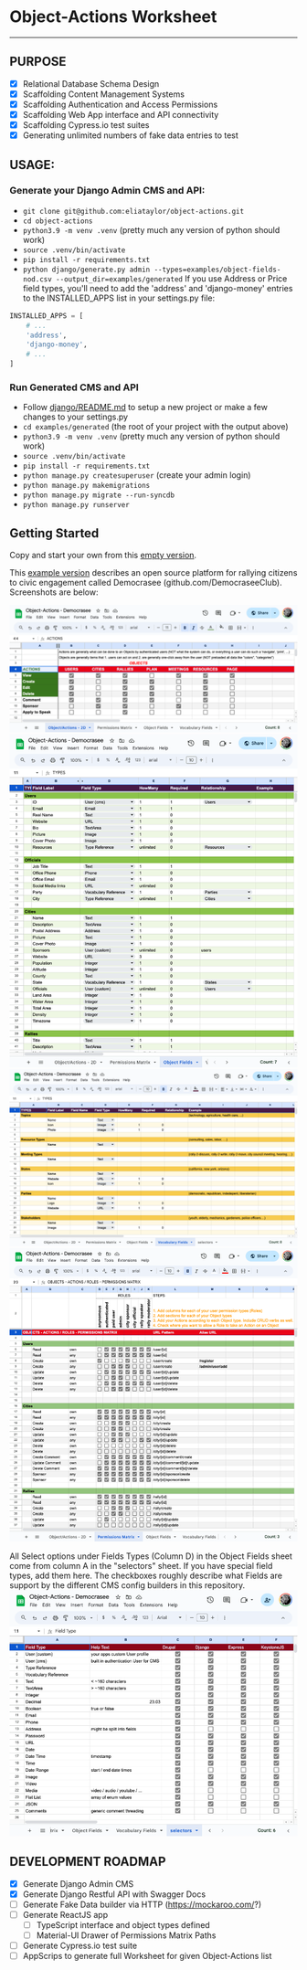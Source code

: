 # Object-Actions Worksheet

--------------------------------------------------------------------------------

## PURPOSE
- [x] Relational Database Schema Design
- [x] Scaffolding Content Management Systems
- [x] Scaffolding Authentication and Access Permissions
- [x] Scaffolding Web App interface and API connectivity
- [x] Scaffolding Cypress.io test suites
- [x] Generating unlimited numbers of fake data entries to test

## USAGE:
### Generate your Django Admin CMS and API:
- `git clone git@github.com:eliataylor/object-actions.git`
- `cd object-actions`
- `python3.9 -m venv .venv` (pretty much any version of python should work)
- `source .venv/bin/activate`
- `pip install -r requirements.txt`
- `python django/generate.py admin --types=examples/object-fields-nod.csv --output_dir=examples/generated`
If you use Address or Price field types, you'll need to add the 'address' and 'django-money' entries to the INSTALLED_APPS list in your settings.py file:
```python
INSTALLED_APPS = [
    # ... 
    'address',
    'django-money',
    # ... 
]
```


### Run Generated CMS and API
- Follow [django/README.md](django/README.md) to setup a new project or make a few changes to your settings.py 
- `cd examples/generated` (the root of your project with the output above)
- `python3.9 -m venv .venv` (pretty much any version of python should work)
- `source .venv/bin/activate`
- `pip install -r requirements.txt`
- `python manage.py createsuperuser` (create your admin login)
- `python manage.py makemigrations`
- `python manage.py migrate --run-syncdb`
- `python manage.py runserver`

## Getting Started

Copy and start your own from this [empty version](https://docs.google.com/spreadsheets/d/14Ej7lu4g3i85BWJdHbi4JK2jM2xS5uDSgfzm3rIhx4o/edit?usp=sharing).

This [example version](https://docs.google.com/spreadsheets/d/1Jm15OeR6mS6vbJd7atHErOwBgq2SwKAagb4MH0D1aIw/edit?usp=sharing) describes an open source platform for rallying citizens to civic engagement called Democrasee (github.com/DemocraseeClub). Screenshots are below:

![Object/Actions](docs/object-actions-democrasee.png)
![Object Fields](docs/objects-democrasee.png)
![Vocabulary Fields](docs/vocabularies-democrasee.png)
![Permissions Matrix](docs/permissions-matrix-democrasee.png)

All Select options under Fields Types (Column D) in the Object Fields sheet come from column A in the "selectors" sheet. If you have special field types, add them here. The checkboxes roughly describe what Fields are support by the different CMS config builders in this repository.
![Field Types](docs/field-types.png)


## DEVELOPMENT ROADMAP
- [x] Generate Django Admin CMS
- [x] Generate Django Restful API with Swagger Docs
- [ ] Generate Fake Data builder via HTTP (https://mockaroo.com/?)
- [ ] Generate ReactJS app
  - [ ] TypeScript interface and object types defined 
  - [ ] Material-UI Drawer of Permissions Matrix Paths
- [ ] Generate Cypress.io test suite
- [ ] AppScrips to generate full Worksheet for given Object-Actions list